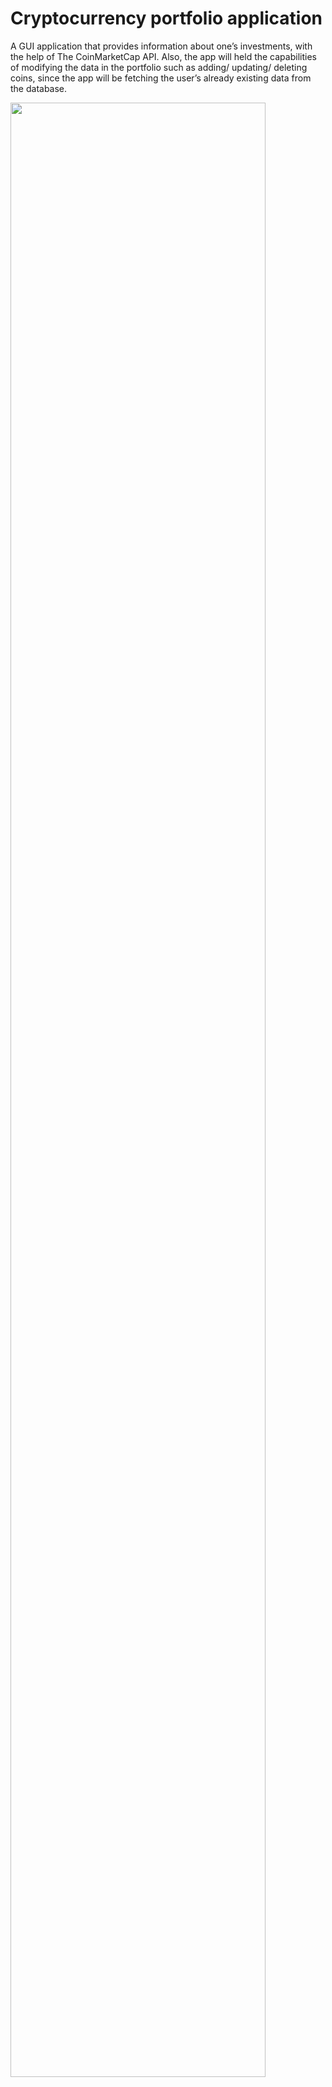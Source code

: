 # Cryptocurrency portfolio application
A GUI application that provides information about one’s investments, with the help of The CoinMarketCap API. Also, the app will held the capabilities of modifying the data in the portfolio such as adding/ updating/ deleting coins, since the app will be fetching the user’s already existing data from the database.

<img src="https://user-images.githubusercontent.com/60445096/164890505-9d269105-d710-4319-b73a-1f20a7baec4e.png" width="90%"></img> 
